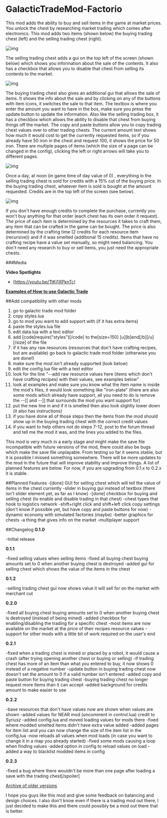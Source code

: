 # GalacticTradeMod-Factorio

This mod adds the ability to buy and sell items in the game at market prices. You unlock the chest by researching market trading which comes after electronics. This mod adds two items (shown below) the buying trading chest (left) and the selling trading chest (right).

![img](https://i.imgur.com/Ot9TUrL.jpg?1)

The selling trading chest adds a gui on the top left of the screen (shown below) which shows you information about the sale of the contents. It also has a checkbox that allows you to disable that chest from selling its contents to the market.

![img](https://i.imgur.com/Vt2hRGc.jpg?1)

The buying trading chest also gives an additional gui that allows the sale of items. It shows the info about the sale and by clicking on any of the buttons with item icons, it switches the sale to that item. The textbox is where you enter the amount you want to have in the box, make sure you press the update button to update the information. Also like the selling trading box, it has a checkbox which allows the ability to disable that chest from buying things off the market. The copy and paste buttons allow you to copy trading chest values over to other trading chests. The current amount text shows how much it would cost to get the currently requested items, so if you already have 50 iron in the chest and request 100, it shows the price for 50 iron. There are multiple pages of items (which the size of a page can be changed in the config), clicking the left or right arrows will take you to different pages.

![img](https://i.imgur.com/Dg2NVg2.jpg?1)

Once a day, at noon (in game time of day value of 0) , everything in the selling trading chest is sold for credits with a 15% cut of the buying price. In the buying trading chest, whatever item is sold is bought at the amount requested. Credits are in the top left of the screen (see below). 

![img](https://i.imgur.com/iA9Ehnb.jpg?1)

If you don't have enough credits to complete the purchase, currently you won't buy anything for that order (each chest has its own order it request). The price of each item is determined by the resources it takes to craft them, any item that can be crafted in the game can be bought. The price is also determined by the crafting time (2 credits for each resource item (recursive)) and if it was smelted (additional 15 credits). Items that have no crafting recipe have a value set manually, so might need balancing. You don't need any research to buy or sell items, you just need the appropriate chests.

###Media

**Video Spotlights**

- [https://youtu.be/TtKj1XPknTc]


**[Examples of How to use Galactic Trade](https://imgur.com/a/EYi8M)**

##Add compatibility with other mods

1. go to galactic trade mod folder
2. copy styles.lua
3. go to mod you want to add support with (if it has extra items)
4. paste the styles.lua file
5. edit data.lua with a text editor
6. add [code]require("styles")[/code] to the[size=150] [u][b]end[/b][/u][/size] of the file
7. if it has any raw resources (resources that don't have crafting recipes, but are available) go back to galactic trade mod folder (otherwise you are done!)
8. make sure the mod isn't already supported (look below)
8. edit the config.lua file with a text editor
9. look for the line "--add raw resource values here (items which don't have crafting recipes) with their values, see examples below"
10. look at examples and make sure you know what the item name is inside the mod's files, it would look something like "iron-plate"
(there are also some mods which already have support, all you need to do is remove the --[[ and --]] that surrounds the mod you want support for)
11. put the new line in and if it is smelted then also look slightly lower down (it also has instructions)
12. if you have done all of those steps then the items from the mod should show up in the buying trading chest with the correct credit values
13. if you want to help others not do steps 7-12, post to the forum thread and tell me the mod it was, and the lines you added to the files.

This mod is very much in a early stage and might make the save file incompatible with future versions of the mod, there could also be bugs which make the save file unplayable. From testing so far it seems stable, but it is possible I missed something somewhere. There will be more updates to the mod in the future that will improve stability and improve things. A list of planned features are below. For now, if you are upgrading from 0.1.x to 0.2.x it is stable.

##Planned Features
-[done] GUI for selling chest which will tell the value of items in the chest currently
-slider in buying gui instead of textbox (there isn't slider element yet, as far as I know)
-[done] checkbox for buying and selling chest (to enable and disable trading in that chest)
-chest types that hook to logistics network
-shift+right click and shift+left click copy settings (don't know if possible yet, but have copy and paste buttons for now)
-dynamic economy with simulated factories (maybe)
-better graphics for chests
-a thing that gives info on the market
-multiplayer support


##Changelog
**0.1.0**

 -Initial release
 
**0.1.1**

 -fixed selling values when selling items
 -fixed all buying chest buying amounts set to 0 when another buying chest is destroyed
 -added gui for selling chest which shows the value of the items in the chest
 
**0.1.2**

 -selling trading chest gui now shows value it will sell for on the market with merchant cut
 
**0.2.0**

 -fixed all buying chest buying amounts set to 0 when another buying chest is destroyed (instead of being mined)
 -added checkbox for enabling/disabling the trading for a specific chest
 -most items are now available on the market at the price of their recipes resource values
 -support for other mods with a little bit of work required on the user's end
 
**0.2.1**

 -fixed when a trading chest is mined or placed by a robot, it would cause a crash (after trying opening another chest or buying or selling)
 -if trading chest has more of an item than what you entered to buy, it now shows 0 instead of a negative number
 -update button in buying trading chest now doesn't set the amount to 0 if a valid number isn't entered
 -added copy and paste button for buying trading chest
 -buying trading chest no longer request more items than it can accept
 -added background for credits amount to make easier to see
 
**0.2.2**

 -base resources that don't have values now are shown when values are shown
 -added values for NEAR mod (uncomment in control.lua) credit to Syriusz
 -added config.lua and moved loading values for mods there
 -fixed where modded smelted items didn't have extra value added
 -added pages for item list and you can now change the size of the item list in the config.lua
 -now reloads all values when mod loads (in case you want to change it in a map you already started)
 -fixed some mods causing a loop when finding values
 -added option in config to reload values on load
 -added a way to blacklist modded items in config
 
**0.2.3**

 -fixed a bug where there wouldn't be more than one page after loading a save with the trading chest[/spoiler]
 

 [Archive of older versions](https://drive.google.com/folderview?id=0B-yFva9bu-RVfmFVdV9UU3c2bzlDMnJPWW9SX3psVEs2TUdiOElUWGVTaVZ4SDYxY2pQNlk&usp=sharing)

I hope you guys like this mod and give some feedback on balancing and design choices. I also don't know even if there is a trading mod out there, I just decided to make this and there could possibly be a mod out there that is better.
